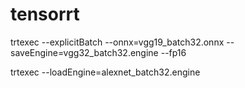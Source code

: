 # tensorrt 

trtexec --explicitBatch --onnx=vgg19_batch32.onnx --saveEngine=vgg32_batch32.engine --fp16

trtexec --loadEngine=alexnet_batch32.engine
